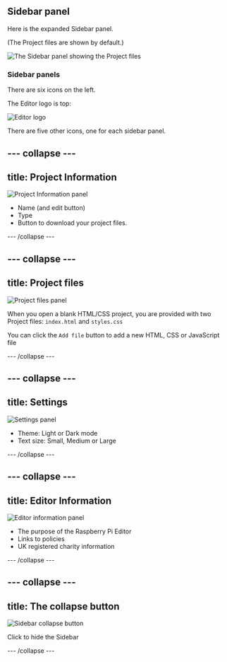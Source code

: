 ## Sidebar panel

Here is the expanded Sidebar panel.

(The Project files are shown by default.)

![The Sidebar panel showing the Project files](images/project_files.png)

### Sidebar panels

There are six icons on the left.

The Editor logo is top:

![Editor logo](images/<>.png)

There are five other icons, one for each sidebar panel.

--- collapse ---
---
title: Project Information
---

![Project Information panel](images/sidepanel_projects_info.png)

+ Name (and edit button)
+ Type
+ Button to download your project files.

--- /collapse ---

--- collapse ---
---
title: Project files
---

![Project files panel](images/sidepanel_project_files.png)

When you open a blank HTML/CSS project, you are provided with two Project files: `index.html` and `styles.css`

You can click the `Add file` button to add a new HTML, CSS or JavaScript file

--- /collapse ---

--- collapse ---
---
title: Settings
---

![Settings panel](images/sidepanel_settings.png)

+ Theme: Light or Dark mode
+ Text size: Small, Medium or Large

--- /collapse ---

--- collapse ---
---
title: Editor Information
---

![Editor information panel](images/sidepanel_information.png)

+ The purpose of the Raspberry Pi Editor
+ Links to policies
+ UK registered charity information

--- /collapse ---

--- collapse ---
---
title: The collapse button
---

![Sidebar collapse button](images/button_collapse.png)

Click to hide the Sidebar

--- /collapse ---
